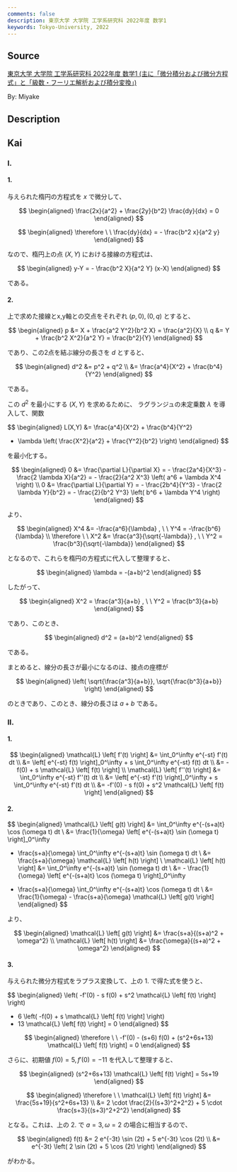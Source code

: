 ```yaml
---
comments: false
description: 東京大学 大学院 工学系研究科 2022年度 数学1
keywords: Tokyo-University, 2022
---
```


## **Source**
[東京大学 大学院 工学系研究科 2022年度 数学1 (主に「微分積分および微分方程式」と「級数・フーリエ解析および積分変換」)](https://www.t.u-tokyo.ac.jp/soe/admission/general-past)

By: Miyake

## **Description**

## **Kai**
### I.
#### 1.
与えられた楕円の方程式を $x$ で微分して、

$$
\begin{aligned}
\frac{2x}{a^2} + \frac{2y}{b^2} \frac{dy}{dx} = 0
\end{aligned}
$$

$$
\begin{aligned}
\therefore \ \ 
\frac{dy}{dx} = - \frac{b^2 x}{a^2 y}
\end{aligned}
$$

なので、楕円上の点 $(X,Y)$ における接線の方程式は、

$$
\begin{aligned}
y-Y = - \frac{b^2 X}{a^2 Y} (x-X)
\end{aligned}
$$

である。

#### 2.
上で求めた接線とx,y軸との交点をそれぞれ $(p,0),(0,q)$ とすると、

$$
\begin{aligned}
p &= X + \frac{a^2 Y^2}{b^2 X} = \frac{a^2}{X}
\\
q &= Y + \frac{b^2 X^2}{a^2 Y} = \frac{b^2}{Y}
\end{aligned}
$$

であり、この2点を結ぶ線分の長さを $d$ とすると、

$$
\begin{aligned}
d^2
&= p^2 + q^2
\\
&= \frac{a^4}{X^2} + \frac{b^4}{Y^2}
\end{aligned}
$$

である。

この $d^2$ を最小にする $(X,Y)$ を求めるために、
ラグランジュの未定乗数 $\lambda$ を導入して、関数

$$
\begin{aligned}
L(X,Y)
&= \frac{a^4}{X^2} + \frac{b^4}{Y^2}
- \lambda \left( \frac{X^2}{a^2} + \frac{Y^2}{b^2} \right)
\end{aligned}
$$

を最小化する。

$$
\begin{aligned}
0
&= \frac{\partial L}{\partial X}
= - \frac{2a^4}{X^3} - \frac{2 \lambda X}{a^2}
= - \frac{2}{a^2 X^3} \left( a^6 + \lambda X^4 \right)
\\
0
&= \frac{\partial L}{\partial Y}
= - \frac{2b^4}{Y^3} - \frac{2 \lambda Y}{b^2}
= - \frac{2}{b^2 Y^3} \left( b^6 + \lambda Y^4 \right)
\end{aligned}
$$

より、

$$
\begin{aligned}
X^4 &= -\frac{a^6}{\lambda}
, \ \ 
Y^4 = -\frac{b^6}{\lambda}
\\
\therefore \ \ 
X^2 &= \frac{a^3}{\sqrt{-\lambda}}
, \ \ 
Y^2 = \frac{b^3}{\sqrt{-\lambda}}
\end{aligned}
$$

となるので、これらを楕円の方程式に代入して整理すると、

$$
\begin{aligned}
\lambda = -(a+b)^2
\end{aligned}
$$

したがって、

$$
\begin{aligned}
X^2 = \frac{a^3}{a+b}
, \ \ 
Y^2 = \frac{b^3}{a+b}
\end{aligned}
$$

であり、このとき、

$$
\begin{aligned}
d^2 = (a+b)^2
\end{aligned}
$$

である。

まとめると、線分の長さが最小になるのは、接点の座標が

$$
\begin{aligned}
\left( \sqrt{\frac{a^3}{a+b}}, \sqrt{\frac{b^3}{a+b}} \right)
\end{aligned}
$$

のときであり、このとき、線分の長さは $a+b$ である。

### II.
#### 1.

$$
\begin{aligned}
\mathcal{L} \left[ f'(t) \right]
&= \int_0^\infty e^{-st} f'(t) dt
\\
&= \left[ e^{-st} f(t) \right]_0^\infty + s \int_0^\infty e^{-st} f(t) dt
\\
&= -f(0) + s \mathcal{L} \left[ f(t) \right]
\\
\mathcal{L} \left[ f''(t) \right]
&= \int_0^\infty e^{-st} f''(t) dt
\\
&= \left[ e^{-st} f'(t) \right]_0^\infty + s \int_0^\infty e^{-st} f'(t) dt
\\
&= -f'(0) - s f(0) + s^2 \mathcal{L} \left[ f(t) \right]
\end{aligned}
$$

#### 2.

$$
\begin{aligned}
\mathcal{L} \left[ g(t) \right]
&= \int_0^\infty e^{-(s+a)t} \cos (\omega t) dt
\\
&= \frac{1}{\omega} \left[ e^{-(s+a)t} \sin (\omega t) \right]_0^\infty
+ \frac{s+a}{\omega} \int_0^\infty e^{-(s+a)t} \sin (\omega t) dt
\\
&= \frac{s+a}{\omega} \mathcal{L} \left[ h(t) \right]
\\
\mathcal{L} \left[ h(t) \right]
&= \int_0^\infty e^{-(s+a)t} \sin (\omega t) dt
\\
&= - \frac{1}{\omega} \left[ e^{-(s+a)t} \cos (\omega t) \right]_0^\infty
- \frac{s+a}{\omega} \int_0^\infty e^{-(s+a)t} \cos (\omega t) dt
\\
&= \frac{1}{\omega} - \frac{s+a}{\omega} \mathcal{L} \left[ g(t) \right]
\end{aligned}
$$

より、

$$
\begin{aligned}
\mathcal{L} \left[ g(t) \right]
&= \frac{s+a}{(s+a)^2 + \omega^2}
\\
\mathcal{L} \left[ h(t) \right]
&= \frac{\omega}{(s+a)^2 + \omega^2}
\end{aligned}
$$

#### 3.
与えられた微分方程式をラプラス変換して、上の 1. で得た式を使うと、

$$
\begin{aligned}
\left( -f'(0) - s f(0) + s^2 \mathcal{L} \left[ f(t) \right] \right)
+ 6 \left( -f(0) + s \mathcal{L} \left[ f(t) \right] \right)
+ 13 \mathcal{L} \left[ f(t) \right]
= 0
\end{aligned}
$$

$$
\begin{aligned}
\therefore \ \ 
-f'(0) - (s+6) f(0) + (s^2+6s+13) \mathcal{L} \left[ f(t) \right] = 0
\end{aligned}
$$

さらに、初期値 $f(0)=5, f'(0)=-11$ を代入して整理すると、

$$
\begin{aligned}
(s^2+6s+13) \mathcal{L} \left[ f(t) \right] = 5s+19
\end{aligned}
$$

$$
\begin{aligned}
\therefore \ \ 
\mathcal{L} \left[ f(t) \right]
&= \frac{5s+19}{s^2+6s+13}
\\
&= 2 \cdot \frac{2}{(s+3)^2+2^2} + 5 \cdot \frac{s+3}{(s+3)^2+2^2}
\end{aligned}
$$

となる。これは、上の 2. で $a=3, \omega=2$ の場合に相当するので、

$$
\begin{aligned}
f(t)
&= 2 e^{-3t} \sin (2t) + 5 e^{-3t} \cos (2t)
\\
&= e^{-3t} \left( 2 \sin (2t) + 5 \cos (2t) \right)
\end{aligned}
$$

がわかる。